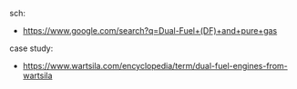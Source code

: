 sch:
- https://www.google.com/search?q=Dual-Fuel+(DF)+and+pure+gas

case study:
- https://www.wartsila.com/encyclopedia/term/dual-fuel-engines-from-wartsila
